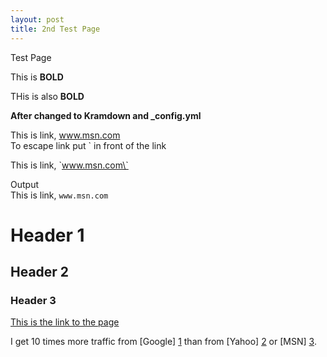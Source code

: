 ```yaml
---
layout: post
title: 2nd Test Page
---
```




Test Page

This is **BOLD** 

THis is also __BOLD__

**After changed to Kramdown and _config.yml**

This is link, www.msn.com  
To escape link put \` in front of the link  

This is link, \`www.msn.com\`  

Output  
This is link, `www.msn.com`

# Header 1
## Header 2
### Header 3

[This is the link to the page](www.msn.com)

I get 10 times more traffic from [Google] [1] than from
[Yahoo] [2] or [MSN] [3].

  [1]: http://google.com/        "Google"
  [2]: http://search.yahoo.com/  "Yahoo Search"
  [3]: http://search.msn.com/    "MSN Search"
